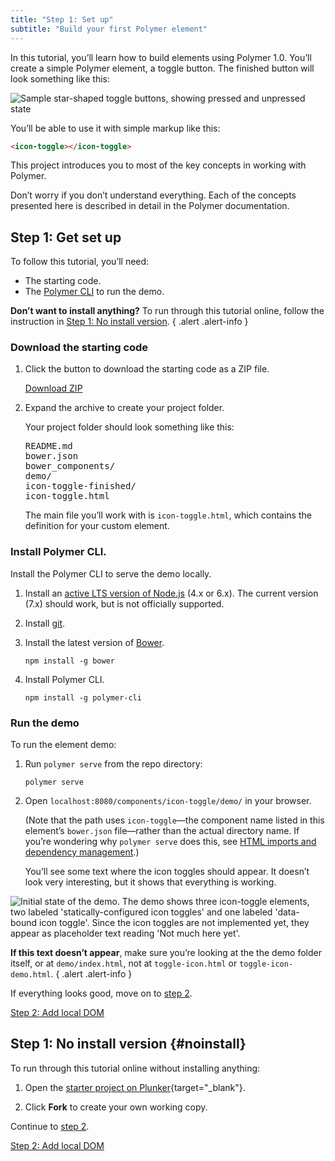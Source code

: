 ```yaml
---
title: "Step 1: Set up"
subtitle: "Build your first Polymer element"
---
```


<!-- toc -->

In this tutorial, you’ll learn how to build elements using Polymer 1.0. You’ll
create a simple Polymer element, a toggle button. The finished button will look
something like this:

![Sample star-shaped toggle buttons, showing pressed and unpressed
state](/images/1.0/first-element/sample-toggles.png)

You’ll be able to use it with simple markup like this:

```html
<icon-toggle></icon-toggle>
```

This project introduces you to most of the key concepts in working with
Polymer.

Don’t worry if you don’t understand everything. Each of the concepts presented
here is described in detail in the Polymer documentation.


## Step 1: Get set up

To follow this tutorial, you’ll need:

-   The starting code.
-   The [Polymer CLI](/1.0/docs/tools/polymer-cli) to run the demo.


**Don’t want to install anything?** To run through this tutorial online,
follow the instruction in [Step 1: No install version](#noinstall).
{ .alert .alert-info }


### Download the starting code

1.  Click the button to download the starting code as a ZIP file.

    <a class="blue-button" href="https://github.com/googlecodelabs/polymer-first-elements/releases/download/v1.0/polymer-first-elements.zip">
      Download ZIP
    </a>

2.  Expand the archive to create your project folder.

    Your project folder should look something like
    this:

    <pre>
    README.md
    bower.json
    bower_components/
    demo/
    icon-toggle-finished/
    icon-toggle.html
    </pre>

    The main file you’ll work with is `icon-toggle.html`, which contains the definition for your custom element.


### Install Polymer CLI.

Install the Polymer CLI to serve the demo locally.

1.  Install an [active LTS version of Node.js](https://github.com/nodejs/LTS) (4.x or 6.x). The current version (7.x) should work, but is not
    officially supported.

2.  Install [git](https://git-scm.com/downloads).

3.  Install the latest version of [Bower](http://bower.io/#install-bower).

        npm install -g bower

4.  Install Polymer CLI.

        npm install -g polymer-cli

### Run the demo

To run the element demo:

1.  Run `polymer serve` from the repo directory:

        polymer serve

2.  Open `localhost:8080/components/icon-toggle/demo/` in your browser.

    (Note that the path uses `icon-toggle`—the
    component name listed in this element’s `bower.json` file—rather than the actual directory name.
    If you’re wondering why `polymer serve` does this, see [HTML imports and dependency
    management](/1.0/docs/tools/polymer-cli#element-imports).)

    You’ll see some text where the icon toggles should appear. It doesn’t look
    very interesting, but it shows that everything is working.


<img src="/images/1.0/first-element/starting-state.png" alt="Initial state of the demo. The demo shows three icon-toggle elements, two labeled 'statically-configured icon toggles' and one labeled 'data-bound icon toggle'. Since the icon toggles are not implemented yet, they appear as placeholder text reading 'Not much here yet'." title="Initial demo">

**If this text doesn’t appear**, make sure you’re looking at the the demo folder itself, or at `demo/index.html`,
not at `toggle-icon.html` or `toggle-icon-demo.html`.
{ .alert .alert-info }

If everything looks good, move on to [step 2](step-2).

<a class="blue-button" href="step-2">Step 2: Add local DOM</a>



## Step 1: No install version {#noinstall}

To run through this tutorial online without installing anything:

1.  Open the [starter project on Plunker](https://plnkr.co/edit/QfsudzAPCbAu56Qpb7eB?p=preview){target="\_blank"}.

2. Click **Fork** to create your own working copy.

Continue to [step 2](step-2).

<a class="blue-button" href="step-2">Step 2: Add local DOM</a>
